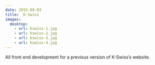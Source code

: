 ```yaml
---
date: 2015-09-03
title:  K-Swiss
images:
  desktop:
    - url: kswiss-1.jpg
    - url: kswiss-2.jpg
    - url: kswiss-3.jpg
    - url: kswiss-4.jpg
---
```


All front end development for a previous version of K-Swiss’s website.
